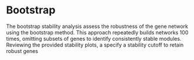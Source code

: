 # Bootstrap

The bootstrap stability analysis assess the robustness of the gene network using the bootstrap method. This approach repeatedly builds networks 100 times, omitting subsets of genes to identify consistently stable modules. Reviewing the provided stability plots, a specify a stability cutoff to retain robust genes


